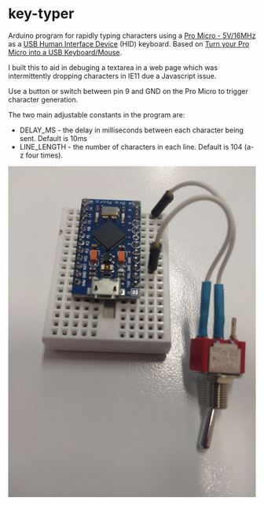 # key-typer

Arduino program for rapidly typing characters using a [Pro Micro - 5V/16MHz](https://www.sparkfun.com/products/12640) as a [USB Human Interface Device](https://en.wikipedia.org/wiki/USB_human_interface_device_class) (HID) keyboard. Based on [Turn your Pro Micro into a USB Keyboard/Mouse](https://www.sparkfun.com/tutorials/337).

I built this to aid in debuging a textarea in a web page which was intermittently dropping characters in IE11 due a Javascript issue.

Use a button or switch between pin 9 and GND on the Pro Micro to trigger character generation.

The two main adjustable constants in the program are:

- DELAY_MS - the delay in milliseconds between each character being sent. Default is 10ms
- LINE_LENGTH - the number of characters in each line. Default is 104 (a-z four times).

![Picture](./docs/promicro-switch.jpg)
